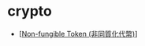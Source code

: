 # crypto

- [[Non-fungible Token (非同質化代幣)]]

[//begin]: # "Autogenerated link references for markdown compatibility"
[Non-fungible Token (非同質化代幣)]: <Non-fungible Token (非同質化代幣).md> "Non-fungible Token (非同質化代幣)"
[//end]: # "Autogenerated link references"